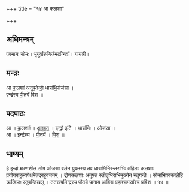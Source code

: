 +++
title = "१४ आ कलशा"

+++
## अधिमन्त्रम्
पवमानः सोमः। भृगुर्वारुणिर्जमदग्निर्वा। गायत्री।

## मन्त्रः
आ क॒लशा॑ अनूष॒तेन्दो॒ धारा॑भि॒रोज॑सा ।  
एन्द्र॑स्य पी॒तये॑ विश ॥

## पदपाठः
आ । क॒लशाः॑ । अ॒नू॒ष॒त॒ । इन्दो॒ इति॑ । धारा॑भिः । ओज॑सा ।  
आ । इन्द्र॑स्य । पी॒तये॑ । वि॒श॒ ॥

## भाष्यम्
हे इन्दो क्षरणशील सोम ओजसा बलेन युक्तस्य तव धाराभिर्निरन्तराभिः सहिताः कलशाः प्रयोगबाहुल्यपेक्षमेतद्बहुवचनम् । द्रोणकलशाः अनूषत स्तोतॄभिराभिमुख्येन स्तूयन्ते । सोमाभिषवकालेहि ऋत्विजः स्तुवन्तिखलु । ततस्त्वमिन्द्रस्य पीतये पानाय आविश ग्रहांश्चमसांश्च प्रविश ॥ १४ ॥